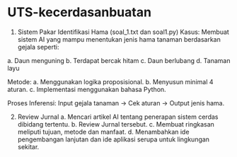 # UTS-kecerdasanbuatan

1. Sistem Pakar Identifikasi Hama (soal_1.txt dan soal1.py)
Kasus:
Membuat sistem AI yang mampu menentukan jenis hama tanaman berdasarkan gejala seperti:

  a. Daun menguning
  b. Terdapat bercak hitam
  c. Daun berlubang
  d. Tanaman layu

Metode:
  a. Menggunakan logika proposisional.
  b. Menyusun minimal 4 aturan.
  c. Implementasi menggunakan bahasa Python.

Proses Inferensi:
Input gejala tanaman → Cek aturan → Output jenis hama.

2. Review Jurnal
   a. Mencari artikel AI tentang penerapan sistem cerdas dibidang tertentu.
   b. Review Jurnal tersebut.
   c. Membuat ringkasan meliputi tujuan, metode dan manfaat.
   d. Menambahkan ide pengembangan lanjutan dan ide aplikasi serupa untuk          lingkungan sekitar.
